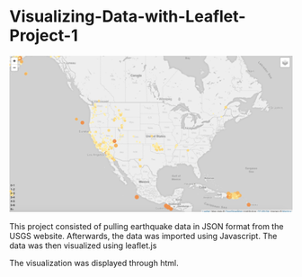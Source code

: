 # Visualizing-Data-with-Leaflet-Project-1

![Image Description](https://github.com/parin225/Visualizing-Data-with-Leaflet-Project-1/blob/master/Image%20for%20Readme.png)

This project consisted of pulling earthquake data in JSON format from the USGS website. Afterwards, the data was imported using Javascript. The data was then visualized using leaflet.js 

The visualization was displayed through html.

